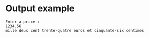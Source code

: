 # Output example
```
Enter a price :
1234.56
mille deux cent trente-quatre euros et cinquante-six centimes
```
